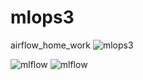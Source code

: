 # mlops3
airflow_home_work
![mlops3](https://github.com/m6129/mlops3/assets/104712265/fdbcf338-1b9b-4f33-afbd-a2413e7cf255)

![mlflow](https://github.com/m6129/mlops3/assets/104712265/3ae356ad-2a93-4467-bcaf-c15c8de2f42b)
![mlflow](https://github.com/m6129/mlops3/assets/104712265/e174e06a-9703-4921-9006-7c4d5f876ddb)
